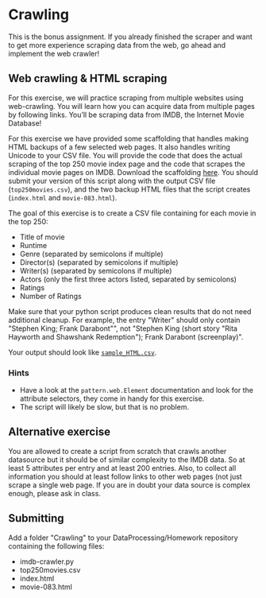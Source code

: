 # Crawling

This is the bonus assignment. If you already finished the scraper and want to 
get more experience scraping data from the web, go ahead and implement the web crawler!

## Web crawling & HTML scraping

For this exercise, we will practice scraping from multiple websites using
web-crawling. You will learn how you can acquire data from multiple pages by
following links. You’ll be scraping data from IMDB, the Internet Movie Database!

For this exercise we have provided some scaffolding that handles making HTML
backups of a few selected web pages. It also handles writing Unicode to your 
CSV file. You will provide the code that does the
actual scraping of the top 250 movie index page and the code that scrapes the
individual movie pages on IMDB. Download the scaffolding
[here](imdb-crawler.py). You should submit your version of this script along
with the output CSV file (`top250movies.csv`), and the two backup HTML files
that the script creates (`index.html` and `movie-083.html`). 

The goal of this exercise is to create a CSV file containing for each movie in
the top 250:

* Title of movie
* Runtime
* Genre (separated by semicolons if multiple)
* Director(s) (separated by semicolons if multiple)
* Writer(s) (separated by semicolons if multiple)
* Actors (only the first three actors listed, separated by semicolons)
* Ratings
* Number of Ratings

Make sure that your python script produces clean results that do not need
additional cleanup. For example, the entry "Writer" should only contain
"Stephen King; Frank Darabont"", not "Stephen King (short story "Rita Hayworth
and Shawshank Redemption"); Frank Darabont (screenplay)".

Your output should look like [`sample_HTML.csv`](sample_HTML.csv).

### Hints

* Have a look at the `pattern.web.Element` documentation and look for 
  the attribute selectors, they come in handy for this exercise.
* The script will likely be slow, but that is no problem.

## Alternative exercise

You are allowed to create a script from scratch that crawls another datasource
but it should be of similar complexity to the IMDB data. So at least 5
attributes per entry and at least 200 entries. Also, to collect all information
you should at least follow links to other web pages (not just scrape a single
web page. If you are in doubt your data source is complex enough, please ask in
class.

## Submitting

Add a folder "Crawling" to your DataProcessing/Homework repository containing the following files:

* imdb-crawler.py
* top250movies.csv
* index.html
* movie-083.html

